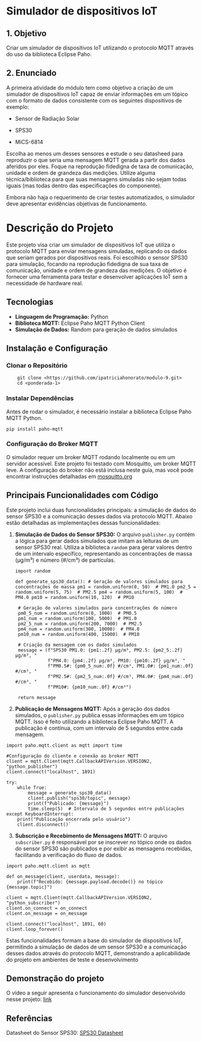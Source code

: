 # Simulador de dispositivos IoT

## 1. Objetivo
Criar um simulador de dispositivos IoT utilizando o protocolo MQTT através do uso da biblioteca Eclipse Paho.

## 2. Enunciado
A primeira atividade do módulo tem como objetivo a criação de um simulador de dispositivos IoT capaz de enviar informações em um tópico com o formato de dados consistente com os seguintes dispositivos de exemplo:

- Sensor de Radiação Solar

- SPS30

- MiCS-6814

Escolha ao menos um desses sensores e estude o seu datasheed para reproduzir o que seria uma mensagem MQTT gerada a partir dos dados aferidos por eles. Foque na reprodução fidedigna de taxa de comunicação, unidade e ordem de grandeza das medições. Utilize alguma técnica/biblioteca para que suas mensagens simuladas não sejam todas iguais (mas todas dentro das especificações do componente).

Embora não haja o requerimento de criar testes automatizados, o simulador deve apresentar evidências objetivas de funcionamento.

# Descrição do Projeto

Este projeto visa criar um simulador de dispositivos IoT que utiliza o protocolo MQTT para enviar mensagens simuladas, replicando os dados que seriam gerados por dispositivos reais. Foi escolhido o sensor SPS30 para simulação, focando na reprodução fidedigna de sua taxa de comunicação, unidade e ordem de grandeza das medições. O objetivo é fornecer uma ferramenta para testar e desenvolver aplicações IoT sem a necessidade de hardware real.

## Tecnologias

- **Linguagem de Programação:** Python
- **Biblioteca MQTT:** Eclipse Paho MQTT Python Client
- **Simulação de Dados:** Random para geração de dados simulados

## Instalação e Configuração

### Clonar o Repositório
        git clone <https://github.com/ipatriciahonorato/modulo-9.git>
	    cd <ponderada-1>
### Instalar Dependências
Antes de rodar o simulador, é necessário instalar a biblioteca Eclipse Paho MQTT Python.

    pip install paho-mqtt

### Configuração do Broker MQTT
O simulador requer um broker MQTT rodando localmente ou em um servidor acessível. Este projeto foi testado com Mosquitto, um broker MQTT leve. A configuração do broker não está inclusa neste guia, mas você pode encontrar instruções detalhadas em [mosquitto.org](https://mosquitto.org/)

## Principais Funcionalidades com Código
Este projeto inclui duas funcionalidades principais: a simulação de dados do sensor SPS30 e a comunicação desses dados via protocolo MQTT. Abaixo estão detalhadas as implementações dessas funcionalidades:

1. **Simulação de Dados do Sensor SPS30:** O arquivo `publisher.py` contém a lógica para gerar dados simulados que imitam as leituras de um sensor SPS30 real. Utiliza a biblioteca `random` para gerar valores dentro de um intervalo específico, representando as concentrações de massa (µg/m³) e número (#/cm³) de partículas.

    `import random`
    
    `def generate_sps30_data():
        # Geração de valores simulados para concentrações de massa
        pm1 = random.uniform(0, 50)  # PM1.0
        pm2_5 = random.uniform(5, 75)  # PM2.5
        pm4 = random.uniform(5, 100)  # PM4.0
        pm10 = random.uniform(10, 120)  # PM10`
    
        # Geração de valores simulados para concentrações de número
        pm0_5_num = random.uniform(0, 1000)  # PM0.5
        pm1_num = random.uniform(100, 5000)  # PM1.0
        pm2_5_num = random.uniform(200, 7000)  # PM2.5
        pm4_num = random.uniform(300, 10000)  # PM4.0
        pm10_num = random.uniform(400, 15000)  # PM10
    
        # Criação da mensagem com os dados simulados
        message = (f"SPS30 PM1.0: {pm1:.2f} µg/m³, PM2.5: {pm2_5:.2f} µg/m³, "
                   f"PM4.0: {pm4:.2f} µg/m³, PM10: {pm10:.2f} µg/m³, "
                   f"PM0.5#: {pm0_5_num:.0f} #/cm³, PM1.0#: {pm1_num:.0f} #/cm³, "
                   f"PM2.5#: {pm2_5_num:.0f} #/cm³, PM4.0#: {pm4_num:.0f} #/cm³, "
                   f"PM10#: {pm10_num:.0f} #/cm³")
    
        return message

2. **Publicação de Mensagens MQTT:** Após a geração dos dados simulados, o `publisher.py` publica essas informações em um tópico MQTT. Isso é feito utilizando a biblioteca Eclipse Paho MQTT. A publicação é contínua, com um intervalo de 5 segundos entre cada mensagem.

`import paho.mqtt.client as mqtt
    import time`
    
    #Configuração do cliente e conexão ao broker MQTT
    client = mqtt.Client(mqtt.CallbackAPIVersion.VERSION2, "python_publisher")
    client.connect("localhost", 1891)  
    
    try:
        while True:
            message = generate_sps30_data()
            client.publish("sps30/topic", message)
            print(f"Publicado: {message}")
            time.sleep(5)  # Intervalo de 5 segundos entre publicações
    except KeyboardInterrupt:
        print("Publicação encerrada pelo usuário")
        client.disconnect()`
   
3. **Subscrição e Recebimento de Mensagens MQTT:** O arquivo `subscriber.py` é responsável por se inscrever no tópico onde os dados do sensor SPS30 são publicados e por exibir as mensagens recebidas, facilitando a verificação do fluxo de dados.

`import paho.mqtt.client as mqtt`

    def on_message(client, userdata, message):
        print(f"Recebido: {message.payload.decode()} no tópico {message.topic}")
    
    client = mqtt.Client(mqtt.CallbackAPIVersion.VERSION2, "python_subscriber")
    client.on_connect = on_connect
    client.on_message = on_message
    
    client.connect("localhost", 1891, 60)
    client.loop_forever()
   
Estas funcionalidades formam a base do simulador de dispositivos IoT, permitindo a simulação de dados de um sensor SPS30 e a comunicação desses dados através do protocolo MQTT, demonstrando a aplicabilidade do projeto em ambientes de teste e desenvolvimento
## Demonstração do projeto

O vídeo a seguir apresenta o funcionamento do simulador desenvolvido nesse projeto: [link]()

## Referências
Datasheet do Sensor SPS30: [SPS30 Datasheet](https://www.alldatasheet.com/view.jsp?Searchword=Sps30%20datasheet&gad_source=1&gclid=CjwKCAiA7t6sBhAiEiwAsaieYhkbnMeIYLDdvsNp4culvHNBwikKTM4QvT16S8ImRQTC9o1Dl6LQ-BoCe8cQAvD_BwE)



